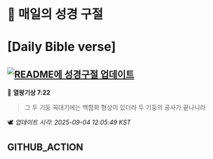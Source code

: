 # 🙏 매일의 성경 구절
# [Daily Bible verse]
## [![README에 성경구절 업데이트](https://github.com/DONGSUKA/first_test/actions/workflows/update-readme-bible.yml/badge.svg)](https://github.com/DONGSUKA/first_test/actions/workflows/update-readme-bible.yml)
<!-- START_BIBLE_VERSE -->
📖 **열왕기상 7:22**
> 그 두 기둥 꼭대기에는 백합화 형상이 있더라 두 기둥의 공사가 끝나니라

🕊️ _업데이트 시각: 2025-09-04 12:05:49 KST_
  <!-- END_BIBLE_VERSE -->
## GITHUB_ACTION
